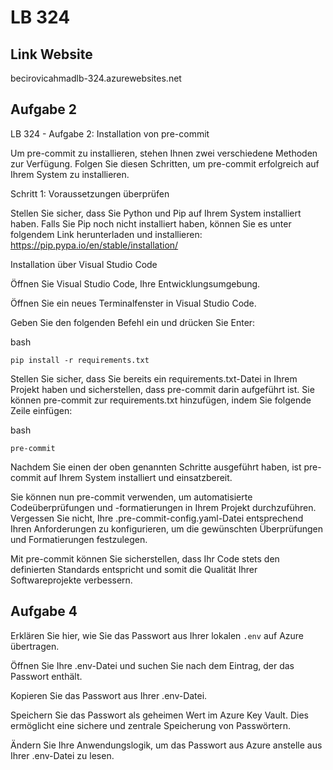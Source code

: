 # LB 324

## Link Website

becirovicahmadlb-324.azurewebsites.net

## Aufgabe 2
LB 324 - Aufgabe 2: Installation von pre-commit

Um pre-commit zu installieren, stehen Ihnen zwei verschiedene Methoden zur Verfügung. Folgen Sie diesen Schritten, um pre-commit erfolgreich auf Ihrem System zu installieren.

Schritt 1: Voraussetzungen überprüfen

Stellen Sie sicher, dass Sie Python und Pip auf Ihrem System installiert haben. Falls Sie Pip noch nicht installiert haben, können Sie es unter folgendem Link herunterladen und installieren: https://pip.pypa.io/en/stable/installation/

 Installation über Visual Studio Code

Öffnen Sie Visual Studio Code, Ihre Entwicklungsumgebung.

  Öffnen Sie ein neues Terminalfenster in Visual Studio Code.

  Geben Sie den folgenden Befehl ein und drücken Sie Enter:

  bash
  
    pip install -r requirements.txt

Stellen Sie sicher, dass Sie bereits ein requirements.txt-Datei in Ihrem Projekt haben und sicherstellen, dass pre-commit darin aufgeführt ist. Sie können pre-commit zur requirements.txt hinzufügen, indem Sie folgende Zeile einfügen:

bash

    pre-commit

Nachdem Sie einen der oben genannten Schritte ausgeführt haben, ist pre-commit auf Ihrem System installiert und einsatzbereit.

Sie können nun pre-commit verwenden, um automatisierte Codeüberprüfungen und -formatierungen in Ihrem Projekt durchzuführen. Vergessen Sie nicht, Ihre .pre-commit-config.yaml-Datei entsprechend Ihren Anforderungen zu konfigurieren, um die gewünschten Überprüfungen und Formatierungen festzulegen.

Mit pre-commit können Sie sicherstellen, dass Ihr Code stets den definierten Standards entspricht und somit die Qualität Ihrer Softwareprojekte verbessern.

## Aufgabe 4
Erklären Sie hier, wie Sie das Passwort aus Ihrer lokalen `.env` auf Azure übertragen.

Öffnen Sie Ihre .env-Datei und suchen Sie nach dem Eintrag, der das Passwort enthält.

Kopieren Sie das Passwort aus Ihrer .env-Datei.

Speichern Sie das Passwort als geheimen Wert im Azure Key Vault. Dies ermöglicht eine sichere und zentrale Speicherung von Passwörtern.

Ändern Sie Ihre Anwendungslogik, um das Passwort aus Azure anstelle aus Ihrer .env-Datei zu lesen.
